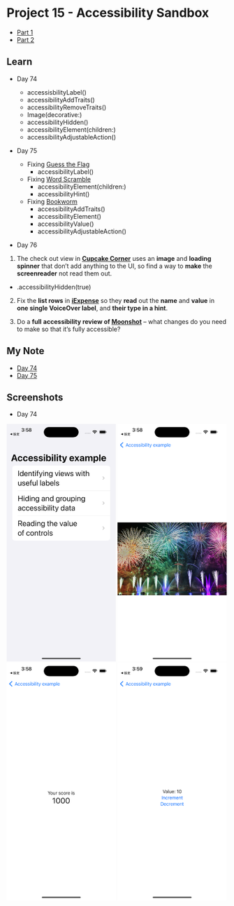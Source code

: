 # Project 15 - Accessibility Sandbox

- [Part 1](https://www.hackingwithswift.com/100/swiftui/74)
- [Part 2](https://www.hackingwithswift.com/100/swiftui/75)

## **Learn**

- Day 74 
    - accessisbilityLabel()
    - accessibilityAddTraits()
    - accessibilityRemoveTraits()
    - Image(decorative:)
    - accessibilityHidden()
    - accessibilityElement(children:)
    - accessibilityAdjustableAction()
  
- Day 75
    - Fixing [Guess the Flag](https://github.com/seandev0601/100DaysOfSwiftUI/tree/main/03-Project02-GuessTheFlag)
        - accessibilityLabel()
    - Fixing [Word Scramble](https://github.com/seandev0601/100DaysOfSwiftUI/tree/main/07-Project05-WordScramble)
        - accessibilityElement(children:)
        - accessibilityHint()
    - Fixing [Bookworm](https://github.com/seandev0601/100DaysOfSwiftUI/tree/main/15-Project11-Bookworm)
        - accessibilityAddTraits()
        - accessibilityElement()
        - accessibilityValue()
        - accessibilityAdjustableAction()
  
- Day 76
1. The check out view in [**Cupcake Corner**](https://github.com/seandev0601/100DaysOfSwiftUI/tree/main/14-Project10-CupcakeCorner) uses an **image** and **loading spinner** that don’t add anything to the UI, so find a way to **make** the **screenreader** not read them out.
- .accessibilityHidden(true)

2. Fix the **list rows** in [**iExpense**](https://github.com/seandev0601/100DaysOfSwiftUI/tree/main/14-Project10-CupcakeCorner) so they **read** out the **name** and **value** in **one single VoiceOver label**, and **their type in a hint**.

3. Do a **full** **accessibility review of [Moonshot](https://github.com/seandev0601/100DaysOfSwiftUI/tree/main/11-Project08-Moonshot)** – what changes do you need to make so that it’s fully accessible?
    
    
## **My Note**

- [Day 74](https://hsiangdev.notion.site/Day-74-Project-15-Part-1-AccessibilitySandbox-100DaysOfSwiftUI-1b01c316c93b4aa5ab7f9a69e9e82730?pvs=4)
- [Day 75](https://hsiangdev.notion.site/Day-75-Project-15-Part2-Accessibility-Sandbox-100DaysOfSwiftUI-946ba1a6cc42475b91259ac48e2bd452?pvs=4)

## Screenshots

- Day 74

<div>
    <img src="Screenshots/day74-Accessibility-1.png" width="250">
    <img src="Screenshots/day74-Accessibility-2.png" width="250">
    <img src="Screenshots/day74-Accessibility-3.png" width="250">
    <img src="Screenshots/day74-Accessibility-4.png" width="250">
</div>

  
